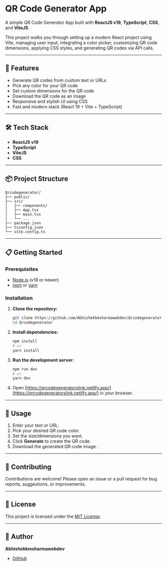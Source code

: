 # QR Code Generator App

A simple QR Code Generator App built with **ReactJS v19**, **TypeScript**, **CSS**, and **ViteJS**.

This project walks you through setting up a modern React project using Vite, managing user input, integrating a color picker, customizing QR code dimensions, applying CSS styles, and generating QR codes via API calls.

---

## 🚀 Features

- Generate QR codes from custom text or URLs
- Pick any color for your QR code
- Set custom dimensions for the QR code
- Download the QR code as an image
- Responsive and stylish UI using CSS
- Fast and modern stack (React 19 + Vite + TypeScript)

---

## 🛠️ Tech Stack

- **ReactJS v19**
- **TypeScript**
- **ViteJS**
- **CSS**

---

## 📦 Project Structure

```
Qrcodegenerator/
├── public/
├── src/
│   ├── components/
│   ├── App.tsx
│   ├── main.tsx
│   └── ...
├── package.json
├── tsconfig.json
└── vite.config.ts
```

---

## 📋 Getting Started

### Prerequisites

- [Node.js](https://nodejs.org/) (v18 or newer)
- [npm](https://npmjs.com/) or [yarn](https://yarnpkg.com/)

### Installation

1. **Clone the repository:**
   ```bash
   git clone https://github.com/Abhishekkmsharmawebdev/Qrcodegenerator.git
   cd Qrcodegenerator
   ```

2. **Install dependencies:**
   ```bash
   npm install
   # or
   yarn install
   ```

3. **Run the development server:**
   ```bash
   npm run dev
   # or
   yarn dev
   ```

4. Open [https://qrcodegeneratorslink.netlify.app/](https://qrcodegeneratorslink.netlify.app/) in your browser.

---

## 🎨 Usage

1. Enter your text or URL.
2. Pick your desired QR code color.
3. Set the size/dimensions you want.
4. Click **Generate** to create the QR code.
5. Download the generated QR code image.

---

## 🤝 Contributing

Contributions are welcome! Please open an issue or a pull request for bug reports, suggestions, or improvements.

---

## 📄 License

This project is licensed under the [MIT License](LICENSE).

---

## 👤 Author

**Abhishekkmsharmawebdev**

- [GitHub](https://github.com/Abhishekkmsharmawebdev)

